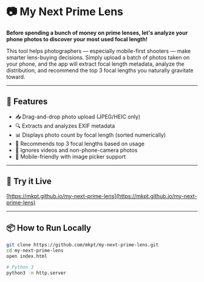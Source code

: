 # 📷 My Next Prime Lens

**Before spending a bunch of money on prime lenses, let's analyze your phone photos to discover your most used focal length!**

This tool helps photographers — especially mobile-first shooters — make smarter lens-buying decisions. Simply upload a batch of photos taken on your phone, and the app will extract focal length metadata, analyze the distribution, and recommend the top 3 focal lengths you naturally gravitate toward.

---

## 🌟 Features

- 📥 Drag-and-drop photo upload (JPEG/HEIC only)
- 🔍 Extracts and analyzes EXIF metadata
- 📊 Displays photo count by focal length (sorted numerically)
- 🎯 Recommends top 3 focal lengths based on usage
- 🚫 Ignores videos and non-phone-camera photos
- 📱 Mobile-friendly with image picker support

---

## 🚀 Try it Live

[https://mkpt.github.io/my-next-prime-lens](https://mkpt.github.io/my-next-prime-lens)

---

## 📦 How to Run Locally

```bash
git clone https://github.com/mkpt/my-next-prime-lens.git
cd my-next-prime-lens
open index.html

# Python 3
python3 -m http.server
